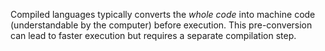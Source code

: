 Compiled languages typically converts the *whole code*  into machine code (understandable by the computer) before execution. This pre-conversion can lead to faster execution but requires a separate compilation step.